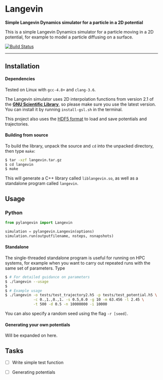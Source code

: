# Langevin

**Simple Langevin Dynamics simulator for a particle in a 2D potential**

This is a simple Langevin Dynamics simulator for a particle moving in a 2D potential, for example 
to model a particle diffusing on a surface.

[![Build Status](https://travis-ci.org/tjof2/langevin.svg?branch=master)](https://travis-ci.org/tjof2/langevin)

---

## Installation

#### Dependencies

Tested on Linux with `gcc-4.8+` and `clang-3.6`.

The Langevin simulator uses 2D interpolation functions from version 2.1 of the  **[GNU Scientific Library](https://www.gnu.org/software/gsl/)**,
so please make sure you use the latest version. You can install it by running `install-gsl.sh` in the terminal.

This project also uses the [HDF5 format](https://www.hdfgroup.org/HDF5/) to load and save potentials
and trajectories.

#### Building from source

To build the library, unpack the source and `cd` into the unpacked directory, then type `make`:

```bash
$ tar -xzf langevin.tar.gz
$ cd langevin
$ make
```

This will generate a C++ library called `liblangevin.so`, as well as a standalone program called `langevin`.

## Usage 

### Python

```python
from pylangevin import Langevin

simulation = pylangevin.Langevin(options)
simulation.run(outputfilename, nsteps, nsnapshots)
```

#### Standalone

The single-threaded standalone program is useful for running on HPC systems, for example when you 
want to carry out repeated runs with the same set of parameters. Type

```bash
$ # For detailed guidance on parameters
$ ./langevin --usage
$
$ # Example usage
$ ./langevin -o tests/test_trajectory2.h5 -p tests/test_potential.h5 \
             -c 0.,1.,0.,1. -s 0.5,0.0 -g 10 -m 63.456 -l 2.45 \
             -t 500 -d 0.5 -n 10000000 -i 10000
```

You can also specify a random seed using the flag `-r [seed]`.

#### Generating your own potentials

Will be expanded on here.

## Tasks

- [ ] Write simple test function
- [ ] Generating potentials


